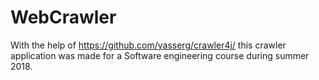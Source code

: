 # WebCrawler

With the help of https://github.com/yasserg/crawler4j/ this crawler application was made for a Software engineering course during summer 2018.
